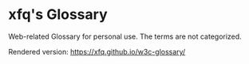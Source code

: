 # xfq's Glossary

Web-related Glossary for personal use. The terms are not categorized.

Rendered version: https://xfq.github.io/w3c-glossary/